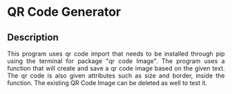 <h1>QR Code Generator</h1>

<h2>Description</h2>

<p align = "justify">This program uses qr code import that needs to be installed through pip using the terminal for package "qr code Image". The program uses a function that will create and save a qr code image based on the given text. The qr code is also given attributes such as size and border, inside the function. The existing QR Code Image can be deleted as well to test it.</p>
